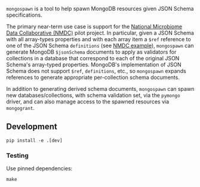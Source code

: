 `mongospawn` is a tool to help spawn MongoDB resources given JSON Schema
specifications.

The primary near-term use case is support for the [National Microbiome Data
Collaborative (NMDC)](https://microbiomedata.org/) pilot project. In particular,
given a JSON Schema with all array-types properties and with each array item a
`$ref` reference to one of the JSON Schema `definitions` (see [NMDC
example](https://github.com/microbiomedata/nmdc-metadata/blob/d93d5f33b41d55a270dd014c8c27b18a6e804375/schema/nmdc.schema.json)),
`mongospawn` can generate MongoDB `$jsonSchema` documents to apply as validators
for collections in a database that correspond to each of the original JSON
Schema's array-typed properties. MongoDB's implementation of JSON Schema does
not support `$ref`, `definitions`, etc., so `mongospawn` expands references to
generate appropriate per-collection schema documents.

In addition to generating derived schema documents, `mongospawn` can spawn new
databases/collections, with schema validation set, via the `pymongo` driver, and
can also manage access to the spawned resources via `mongogrant`.

## Development
```
pip install -e .[dev]
```

### Testing
Use pinned dependencies:
```
make
```